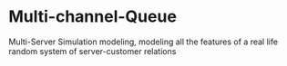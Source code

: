 # Multi-channel-Queue
Multi-Server Simulation modeling, modeling all the features of a real life random system of server-customer relations
